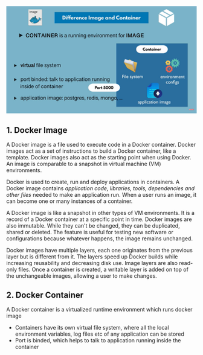 <img src='./res/imageVsContainer.png'>

## 1. Docker Image  
A Docker image is a file used to execute code in a Docker container. Docker images act as a set of instructions to build a Docker container, like a template. Docker images also act as the starting point when using Docker. An image is comparable to a snapshot in virtual machine (VM) environments.

Docker is used to create, run and deploy applications in containers. A Docker image contains *application code, libraries, tools, dependencies and other files* needed to make an application run. When a user runs an image, it can become one or many instances of a container.

A Docker image is like a snapshot in other types of VM environments. It is a record of a Docker container at a specific point in time. Docker images are also immutable. While they can't be changed, they can be duplicated, shared or deleted. The feature is useful for testing new software or configurations because whatever happens, the image remains unchanged.

Docker images have multiple layers, each one originates from the previous layer but is different from it. The layers speed up Docker builds while increasing reusability and decreasing disk use. Image layers are also read-only files. Once a container is created, a writable layer is added on top of the unchangeable images, allowing a user to make changes.

## 2. Docker Container
A Docker container is a virtualized runtime environment which runs docker image
- Containers have its own virtual file system, where all the local environment variables, log files etc of any application can be stored
- Port is binded, which helps to talk to application running inside the container
